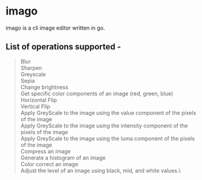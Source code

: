 # imago
imago is a cli image editor written in go.

## List of operations supported -

> Blur\
> Sharpen\
> Greyscale\
> Sepia\
> Change brightness\
> Get specific color components of an image (red, green, blue)\
> Horizontal Flip\
> Vertical Flip\
> Apply GreyScale to the image using the value component of the pixels of the image\
> Apply GreyScale to the image using the intensity component of the pixels of the image\
> Apply GreyScale to the image using the luma component of the pixels of the image\
> Compress an image\
> Generate a histogram of an image\
> Color correct an image\
> Adjust the level of an image using black, mid, and white values.\
